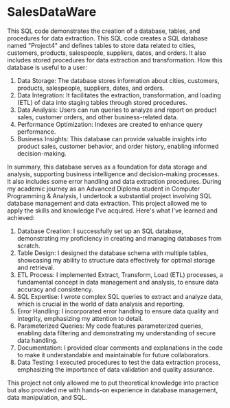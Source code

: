 # SalesDataWare
This SQL code demonstrates the creation of a database, tables, and procedures for data extraction. This SQL code creates a SQL database named "Project4" and defines tables to store data related to cities, customers, products, salespeople, suppliers, dates, and orders. It also includes stored procedures for data extraction and transformation. How this database is useful to a user:

1. Data Storage: The database stores information about cities, customers, products, salespeople, suppliers, dates, and orders.
2. Data Integration: It facilitates the extraction, transformation, and loading (ETL) of data into staging tables through stored procedures.
3. Data Analysis: Users can run queries to analyze and report on product sales, customer orders, and other business-related data.
4. Performance Optimization: Indexes are created to enhance query performance.
5. Business Insights: This database can provide valuable insights into product sales, customer behavior, and order history, enabling informed decision-making.

In summary, this database serves as a foundation for data storage and analysis, supporting business intelligence and decision-making processes.
It also includes some error handling and data extraction procedures. During my academic journey as an Advanced Diploma student in Computer Programming & Analysis, I undertook a substantial project involving SQL database management and data extraction. This project allowed me to apply the skills and knowledge I've acquired. Here's what I've learned and achieved:

1. Database Creation: I successfully set up an SQL database, demonstrating my proficiency in creating and managing databases from scratch.
2. Table Design: I designed the database schema with multiple tables, showcasing my ability to structure data effectively for optimal storage and retrieval.
3. ETL Process: I implemented Extract, Transform, Load (ETL) processes, a fundamental concept in data management and analysis, to ensure data accuracy and consistency.
4. SQL Expertise: I wrote complex SQL queries to extract and analyze data, which is crucial in the world of data analysis and reporting.
5. Error Handling: I incorporated error handling to ensure data quality and integrity, emphasizing my attention to detail.
6. Parameterized Queries: My code features parameterized queries, enabling data filtering and demonstrating my understanding of secure data handling.
7. Documentation: I provided clear comments and explanations in the code to make it understandable and maintainable for future collaborators.
8. Data Testing: I executed procedures to test the data extraction process, emphasizing the importance of data validation and quality assurance.

This project not only allowed me to put theoretical knowledge into practice but also provided me with hands-on experience in database management, data manipulation, and SQL.
